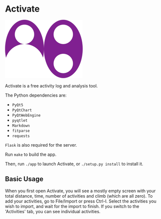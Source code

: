# Activate

![Icon](activate/resources/icons/icon_cropped.png)

Activate is a free activity log and analysis tool.

The Python dependencies are:

- `PyQt5`
- `PyQtChart`
- `PyQtWebEngine`
- `pyqtlet`
- `Markdown`
- `fitparse`
- `requests`

`Flask` is also required for the server.

Run `make` to build the app.

Then, run `./app` to launch Activate, or `./setup.py install` to install it.

## Basic Usage

When you first open Activate, you will see a mostly empty screen with
your total distance, time, number of activities and climb (which are all
zero). To add your activities, go to File/Import or press Ctrl-I. Select
the activities you wish to import, and wait for the import to finish. If
you switch to the 'Activities' tab, you can see individual activities.
